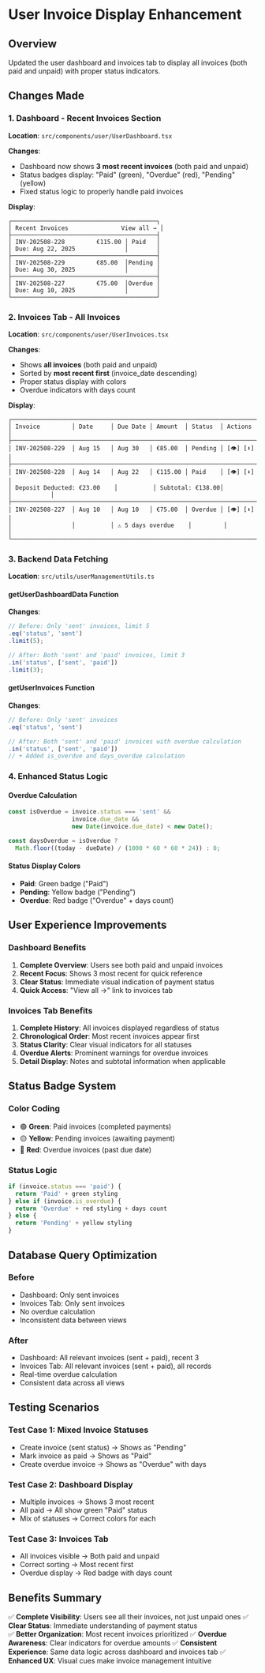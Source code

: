 # User Invoice Display Enhancement

## Overview
Updated the user dashboard and invoices tab to display all invoices (both paid and unpaid) with proper status indicators.

## Changes Made

### 1. Dashboard - Recent Invoices Section
**Location**: `src/components/user/UserDashboard.tsx`

**Changes**:
- Dashboard now shows **3 most recent invoices** (both paid and unpaid)
- Status badges display: "Paid" (green), "Overdue" (red), "Pending" (yellow)
- Fixed status logic to properly handle paid invoices

**Display**:
```
┌─────────────────────────────────────────┐
│ Recent Invoices               View all → │
├─────────────────────────────────────────┤
│ INV-202508-228         €115.00 │ Paid   │
│ Due: Aug 22, 2025              │        │
├─────────────────────────────────────────┤
│ INV-202508-229         €85.00  │Pending │
│ Due: Aug 30, 2025              │        │
├─────────────────────────────────────────┤
│ INV-202508-227         €75.00  │Overdue │
│ Due: Aug 10, 2025              │        │
└─────────────────────────────────────────┘
```

### 2. Invoices Tab - All Invoices
**Location**: `src/components/user/UserInvoices.tsx`

**Changes**:
- Shows **all invoices** (both paid and unpaid)
- Sorted by **most recent first** (invoice_date descending)
- Proper status display with colors
- Overdue indicators with days count

**Display**:
```
┌─────────────────────────────────────────────────────────────────────────────┐
│ Invoice         │ Date     │ Due Date │ Amount  │ Status  │ Actions         │
├─────────────────────────────────────────────────────────────────────────────┤
│ INV-202508-229  │ Aug 15   │ Aug 30   │ €85.00  │ Pending │ [👁️] [⬇️]      │
├─────────────────────────────────────────────────────────────────────────────┤
│ INV-202508-228  │ Aug 14   │ Aug 22   │ €115.00 │ Paid    │ [👁️] [⬇️]      │
│ Deposit Deducted: €23.00    │          │ Subtotal: €138.00│         │           │
├─────────────────────────────────────────────────────────────────────────────┤
│ INV-202508-227  │ Aug 10   │ Aug 10   │ €75.00  │ Overdue │ [👁️] [⬇️]      │
│                 │          │ ⚠ 5 days overdue    │         │           │
└─────────────────────────────────────────────────────────────────────────────┘
```

### 3. Backend Data Fetching
**Location**: `src/utils/userManagementUtils.ts`

#### getUserDashboardData Function
**Changes**:
```typescript
// Before: Only 'sent' invoices, limit 5
.eq('status', 'sent')
.limit(5);

// After: Both 'sent' and 'paid' invoices, limit 3
.in('status', ['sent', 'paid'])
.limit(3);
```

#### getUserInvoices Function  
**Changes**:
```typescript
// Before: Only 'sent' invoices
.eq('status', 'sent')

// After: Both 'sent' and 'paid' invoices with overdue calculation
.in('status', ['sent', 'paid'])
// + Added is_overdue and days_overdue calculation
```

### 4. Enhanced Status Logic

#### Overdue Calculation
```typescript
const isOverdue = invoice.status === 'sent' && 
                  invoice.due_date && 
                  new Date(invoice.due_date) < new Date();

const daysOverdue = isOverdue ? 
  Math.floor((today - dueDate) / (1000 * 60 * 60 * 24)) : 0;
```

#### Status Display Colors
- **Paid**: Green badge ("Paid")
- **Pending**: Yellow badge ("Pending") 
- **Overdue**: Red badge ("Overdue" + days count)

## User Experience Improvements

### Dashboard Benefits
1. **Complete Overview**: Users see both paid and unpaid invoices
2. **Recent Focus**: Shows 3 most recent for quick reference
3. **Clear Status**: Immediate visual indication of payment status
4. **Quick Access**: "View all →" link to invoices tab

### Invoices Tab Benefits
1. **Complete History**: All invoices displayed regardless of status
2. **Chronological Order**: Most recent invoices appear first
3. **Status Clarity**: Clear visual indicators for all statuses
4. **Overdue Alerts**: Prominent warnings for overdue invoices
5. **Detail Display**: Notes and subtotal information when applicable

## Status Badge System

### Color Coding
- 🟢 **Green**: Paid invoices (completed payments)
- 🟡 **Yellow**: Pending invoices (awaiting payment)
- 🔴 **Red**: Overdue invoices (past due date)

### Status Logic
```typescript
if (invoice.status === 'paid') {
  return 'Paid' + green styling
} else if (invoice.is_overdue) {
  return 'Overdue' + red styling + days count
} else {
  return 'Pending' + yellow styling
}
```

## Database Query Optimization

### Before
- Dashboard: Only sent invoices
- Invoices Tab: Only sent invoices
- No overdue calculation
- Inconsistent data between views

### After
- Dashboard: All relevant invoices (sent + paid), recent 3
- Invoices Tab: All relevant invoices (sent + paid), all records
- Real-time overdue calculation
- Consistent data across all views

## Testing Scenarios

### Test Case 1: Mixed Invoice Statuses
- Create invoice (sent status) → Shows as "Pending"
- Mark invoice as paid → Shows as "Paid" 
- Create overdue invoice → Shows as "Overdue" with days

### Test Case 2: Dashboard Display
- Multiple invoices → Shows 3 most recent
- All paid → All show green "Paid" status
- Mix of statuses → Correct colors for each

### Test Case 3: Invoices Tab
- All invoices visible → Both paid and unpaid
- Correct sorting → Most recent first
- Overdue display → Red badge with days count

## Benefits Summary

✅ **Complete Visibility**: Users see all their invoices, not just unpaid ones
✅ **Clear Status**: Immediate understanding of payment status  
✅ **Better Organization**: Most recent invoices prioritized
✅ **Overdue Awareness**: Clear indicators for overdue amounts
✅ **Consistent Experience**: Same data logic across dashboard and invoices tab
✅ **Enhanced UX**: Visual cues make invoice management intuitive
